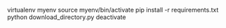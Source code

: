 
virtualenv myenv
source myenv/bin/activate
pip install -r requirements.txt
python download_directory.py
deactivate